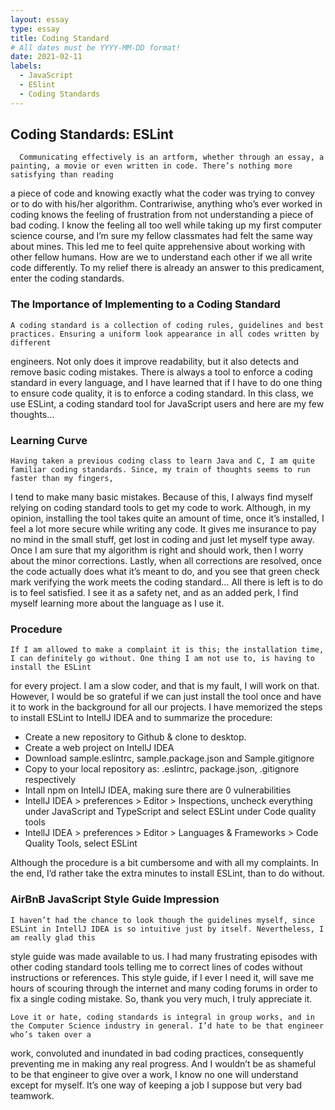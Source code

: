 ```yaml
---
layout: essay
type: essay
title: Coding Standard
# All dates must be YYYY-MM-DD format!
date: 2021-02-11
labels:
  - JavaScript
  - ESlint
  - Coding Standards
---
```


## Coding Standards: ESLint
      Communicating effectively is an artform, whether through an essay, a painting, a movie or even written in code. There’s nothing more satisfying than reading 
  a piece of code and knowing exactly what the coder was trying to convey or to do with his/her algorithm. Contrariwise, anything who’s ever worked in coding 
  knows the feeling of frustration from not understanding a piece of bad coding. I know the feeling all too well while taking up my first computer science course,
  and I’m sure my fellow classmates had felt the same way about mines. This led me to feel quite apprehensive about working with other fellow humans. How are we 
  to understand each other if we all write code differently. To my relief there is already an answer to this predicament, enter the coding standards.

### The Importance of Implementing to a Coding Standard

	A coding standard is a collection of coding rules, guidelines and best practices. Ensuring a uniform look appearance in all codes written by different 
  engineers. Not only does it improve readability, but it also detects and remove basic coding mistakes. There is always a tool to enforce a coding standard in 
  every language, and I have learned that if I have to do one thing to ensure code quality, it is to enforce a coding standard. In this class, we use ESLint, a 
  coding standard tool for JavaScript users and here are my few thoughts…

### Learning Curve
	
	Having taken a previous coding class to learn Java and C, I am quite familiar coding standards. Since, my train of thoughts seems to run faster than my fingers, 
  I tend to make many basic mistakes. Because of this, I always find myself relying on coding standard tools to get my code to work. Although, in my opinion, 
  installing the tool takes quite an amount of time, once it’s installed, I feel a lot more secure while writing any code. It gives me insurance to pay no mind in 
  the small stuff, get lost in coding and just let myself type away. Once I am sure that my algorithm is right and should work, then I worry about the minor 
  corrections. Lastly, when all corrections are resolved, once the code actually does what it’s meant to do, and you see that green check mark verifying the work 
  meets the coding standard… All there is left is to do is to feel satisfied. I see it as a safety net, and as an added perk, I find myself learning more about 
  the language as I use it.
	
### Procedure

	If I am allowed to make a complaint it is this; the installation time, I can definitely go without. One thing I am not use to, is having to install the ESLint 
  for every project. I am a slow coder, and that is my fault, I will work on that. However, I would be so grateful if we can just install the tool once and have 
  it to work in the background for all our projects. I have memorized the steps to install ESLint to IntellJ IDEA and to summarize the procedure:

* 	Create a new repository to Github & clone to desktop.
* 	Create a web project on IntellJ IDEA
* 	Download sample.eslintrc, sample.package.json and  Sample.gitignore
* 	Copy to your local repository as: .eslintrc, package.json, .gitignore respectively
* 	Intall npm on IntellJ IDEA, making sure there are 0 vulnerabilities
* 	IntellJ IDEA > preferences > Editor > Inspections, uncheck everything under JavaScript and TypeScript and select ESLint under Code quality tools
* 	IntellJ IDEA > preferences > Editor > Languages & Frameworks > Code Quality Tools, select ESLint
 
Although the procedure is a bit cumbersome and with all my complaints. In the end, I’d rather take the extra minutes to install ESLint, than to do without.

### AirBnB JavaScript Style Guide Impression

	I haven’t had the chance to look though the guidelines myself, since ESLint in IntellJ IDEA is so intuitive just by itself. Nevertheless, I am really glad this 
  style guide was made available to us. I had many frustrating episodes with other coding standard tools telling me to correct lines of codes without instructions
  or references. This style guide, if I ever I need it, will save me hours of scouring through the internet and many coding forums in order to fix a single coding
  mistake. So, thank you very much, I truly appreciate it.

	Love it or hate, coding standards is integral in group works, and in the Computer Science industry in general. I’d hate to be that engineer who’s taken over a 
  work, convoluted and inundated in bad coding practices, consequently preventing me in making any real progress. And I wouldn’t be as shameful to be that 
  engineer to give over a work, I know no one will understand except for myself. It’s one way of keeping a job I suppose but very bad teamwork.


